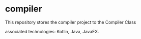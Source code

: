 # compiler
This repository stores the compiler project to the Compiler Class

associated technologies: Kotlin, Java, JavaFX.
